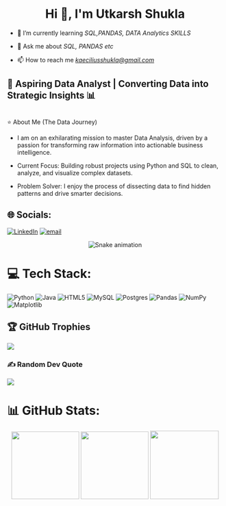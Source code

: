 <h1 align="center">Hi 👋, I'm Utkarsh Shukla</h1>


- 🌱 I’m currently learning *SQL,PANDAS, DATA Analytics SKILLS*

- 💬 Ask me about *SQL, PANDAS etc*


- 📫 How to reach me *kaeciliusshukla@gmail.com*

## 🚀 Aspiring Data Analyst | Converting Data into Strategic Insights 📊


<img src="https://media1.giphy.com/media/v1.Y2lkPTc5MGI3NjExZ2RtOTJvYnBscmYxNGg5MXc5Z2M1bGxhdHJoOHpmdjJxaW9oNzltdiZlcD12MV9pbnRlcm5hbF9naWZfYnlfaWQmY3Q9Zw/qgQUggAC3Pfv687qPC/giphy.gif" alt="">

⭐ About Me (The Data Journey)<br>
- I am on an exhilarating mission to master Data Analysis, driven by a passion for transforming raw information into actionable business intelligence.

- Current Focus: Building robust projects using Python and SQL to clean, analyze, and visualize complex datasets.

- Problem Solver: I enjoy the process of dissecting data to find hidden patterns and drive smarter decisions.


</div>


## 🌐 Socials:
[![LinkedIn](https://img.shields.io/badge/LinkedIn-%230077B5.svg?logo=linkedin&logoColor=white)](https://linkedin.com/in/ashish-pal-803b072a4) [![email](https://img.shields.io/badge/Email-D14836?logo=gmail&logoColor=white)](mailto:Palashish657@gmail.com) 

<!-- Snake Game Repo View -->

<div align="center">
  <img src="https://profile-readme-generator.com/assets/snake.svg" alt="Snake animation" />
</div>



# 💻 Tech Stack:
![Python](https://img.shields.io/badge/python-3670A0?style=for-the-badge&logo=python&logoColor=ffdd54) ![Java](https://img.shields.io/badge/java-%23ED8B00.svg?style=for-the-badge&logo=openjdk&logoColor=white) ![HTML5](https://img.shields.io/badge/html5-%23E34F26.svg?style=for-the-badge&logo=html5&logoColor=white) ![MySQL](https://img.shields.io/badge/mysql-4479A1.svg?style=for-the-badge&logo=mysql&logoColor=white) ![Postgres](https://img.shields.io/badge/postgres-%23316192.svg?style=for-the-badge&logo=postgresql&logoColor=white) ![Pandas](https://img.shields.io/badge/pandas-%23150458.svg?style=for-the-badge&logo=pandas&logoColor=white) ![NumPy](https://img.shields.io/badge/numpy-%23013243.svg?style=for-the-badge&logo=numpy&logoColor=white) ![Matplotlib](https://img.shields.io/badge/Matplotlib-%23ffffff.svg?style=for-the-badge&logo=Matplotlib&logoColor=black)




## 🏆 GitHub Trophies
![](https://github-profile-trophy.vercel.app/?username=utkarshshuklaab&theme=radical&no-frame=false&no-bg=false&margin-w=4)

### ✍️ Random Dev Quote
![](https://quotes-github-readme.vercel.app/api?type=horizontal&theme=radical)


# 📊 GitHub Stats:

<div align="center">

<img height="158em" src="https://github-profile-summary-cards.vercel.app/api/cards/profile-details?username=utkarshshuklaab&theme=radical">
<img height="158em" src="https://github-profile-summary-cards.vercel.app/api/cards/stats?username=utkarshshuklaab&theme=radical">
<img height="160em" src="https://github-profile-summary-cards.vercel.app/api/cards/most-commit-language?username=utkarshshuklaab&theme=radical">




</div>
